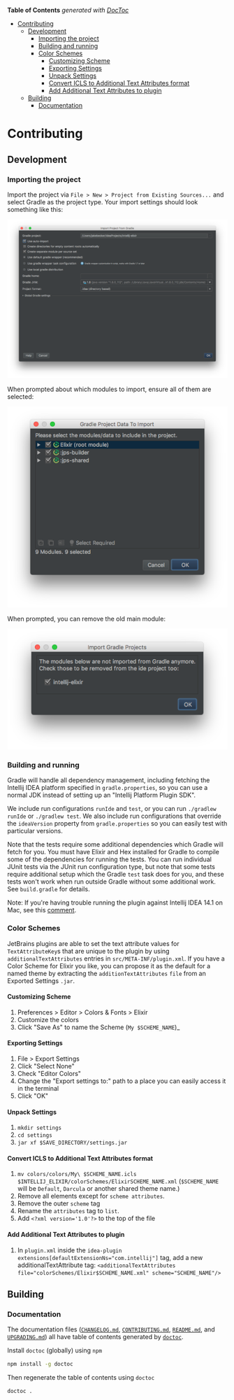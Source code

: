 <!-- START doctoc generated TOC please keep comment here to allow auto update -->
<!-- DON'T EDIT THIS SECTION, INSTEAD RE-RUN doctoc TO UPDATE -->
**Table of Contents**  *generated with [DocToc](https://github.com/thlorenz/doctoc)*

- [Contributing](#contributing)
  - [Development](#development)
    - [Importing the project](#importing-the-project)
    - [Building and running](#building-and-running)
    - [Color Schemes](#color-schemes)
      - [Customizing Scheme](#customizing-scheme)
      - [Exporting Settings](#exporting-settings)
      - [Unpack Settings](#unpack-settings)
      - [Convert ICLS to Additional Text Attributes format](#convert-icls-to-additional-text-attributes-format)
      - [Add Additional Text Attributes to plugin](#add-additional-text-attributes-to-plugin)
  - [Building](#building)
    - [Documentation](#documentation)

<!-- END doctoc generated TOC please keep comment here to allow auto update -->

# Contributing

## Development

### Importing the project

Import the project via `File > New > Project from Existing Sources...` and select Gradle as the project type. Your import settings should look something like this:

![Gradle settings](/screenshots/contributing/gradle_settings.png?raw=true "Gradle settings")

When prompted about which modules to import, ensure all of them are selected:

![Select modules](/screenshots/contributing/select_modules.png?raw=true "Select modules")

When prompted, you can remove the old main module:

![Remove module](/screenshots/contributing/remove_module.png?raw=true "Remove module")

### Building and running

Gradle will handle all dependency management, including fetching the Intellij IDEA platform specified in `gradle.properties`, so you can use a normal JDK instead of setting up an "Intellij Platform Plugin SDK".

We include run configurations `runIde` and `test`, or you can run `./gradlew runIde` or `./gradlew test`. We also include run configurations that override the `ideaVersion` property from `gradle.properties` so you can easily test with particular versions.

Note that the tests require some additional dependencies which Gradle will fetch for you. You must have Elixir and Hex installed for Gradle to compile some of the dependencies for running the tests. You can run individual JUnit tests via the JUnit run configuration type, but note that some tests require additional setup which the Gradle `test` task does for you, and these tests won't work when run outside Gradle without some additional work. See `build.gradle` for details.

Note: If you're having trouble running the plugin against Intellij IDEA 14.1 on Mac, see this [comment](https://github.com/KronicDeth/intellij-elixir/pull/504#issuecomment-284275036).

### Color Schemes

JetBrains plugins are able to set the text attribute values for `TextAttributeKey`s that are unique to the plugin by using `additionalTextAttributes` entries in `src/META-INF/plugin.xml`.  If you have a Color Scheme for Elixir you like, you can propose it as the default for a named theme by extracting the `additionTextAttributes` `file` from an Exported Settings `.jar`.

#### Customizing Scheme

1. Preferences > Editor > Colors & Fonts > Elixir
2. Customize the colors
3. Click "Save As" to name the Scheme (`My $SCHEME_NAME`)_

#### Exporting Settings

1. File > Export Settings
2. Click "Select None"
3. Check "Editor Colors"
4. Change the "Export settings to:" path to a place you can easily access it in the terminal
5. Click "OK"

#### Unpack Settings

1. `mkdir settings`
2. `cd settings`
3. `jar xf $SAVE_DIRECTORY/settings.jar`

#### Convert ICLS to Additional Text Attributes format

1. `mv colors/colors/My\ $SCHEME_NAME.icls $INTELLIJ_ELIXIR/colorSchemes/ElixirSCHEME_NAME.xml` (`$SCHEME_NAME` will be `Default`, `Darcula` or another shared theme name.)
2. Remove all elements except for `scheme attributes`.
3. Remove the outer `scheme` tag
4. Rename the `attributes` tag to `list`.
5. Add `<?xml version='1.0'?>` to the top of the file

#### Add Additional Text Attributes to plugin

1. In `plugin.xml` inside the `idea-plugin extensions[defaultExtensionNs="com.intellij"]` tag, add a new additionalTextAttribute tag: `<additionalTextAttributes file="colorSchemes/Elixir$SCHEME_NAME.xml" scheme="SCHEME_NAME"/>`

## Building

### Documentation

The documentation files ([`CHANGELOG.md`](CHANGELOG.md), [`CONTRIBUTING.md`](CONTRIBUTING.md), [`README.md`](README.md),
and [`UPGRADING.md`](UPGRADING.md)) all have table of contents generated by
[`doctoc`](https://github.com/thlorenz/doctoc).

Install `doctoc` (globally) using `npm`

```sh
npm install -g doctoc
```

Then regenerate the table of contents using `doctoc`

```sh
doctoc .
```

